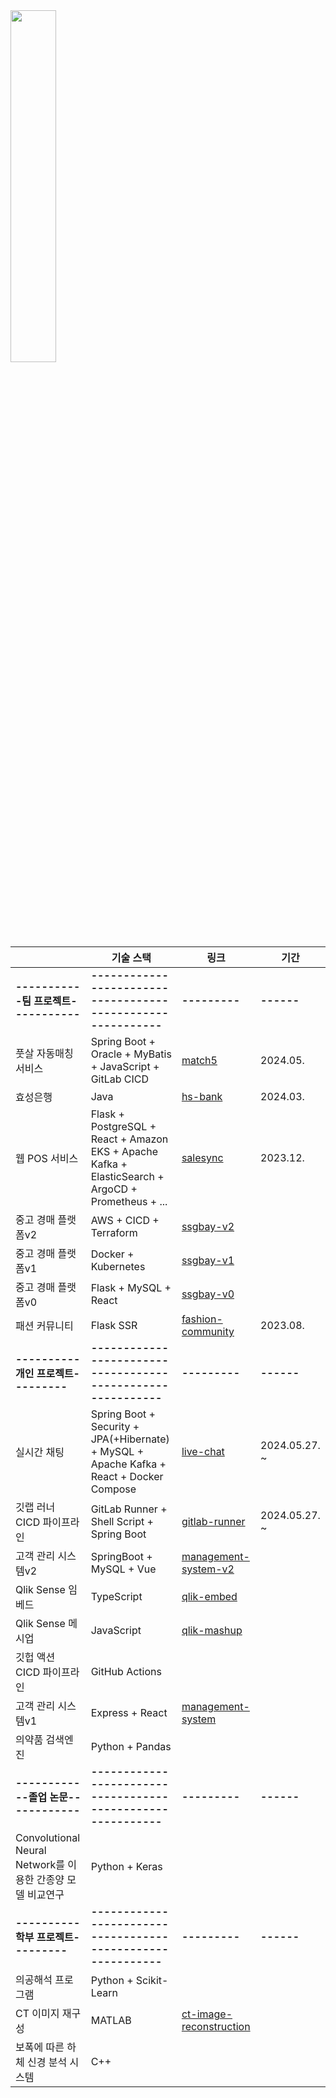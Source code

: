 <a href="https://github.com/anuraghazra/github-readme-stats">
    <img src="https://github-readme-stats.vercel.app/api/top-langs/?username=rlatkd&layout=donut&show_icons=true&theme=material-palenight&hide_border=true&bg_color=20232a&icon_color=58A6FF&text_color=fff&title_color=58A6FF&count_private=true&exclude_repo=Face-Transfer-Application&include_all_commits=true&hide=css,html" width=38% />
</a>
<!-- <a href="https://github.com/anuraghazra/github-readme-stats">
  <img src="https://github-readme-stats.vercel.app/api?username=rlatkd&show_icons=true&include_all_commits=true&theme=material-palenight&hide_border=true&bg_color=20232a&icon_color=58A6FF&text_color=fff&title_color=58A6FF&count_private=true" width=56% />
</a>
<a href="https://github.com/ashutosh00710/github-readme-activity-graph">
    <img src="https://github-readme-activity-graph.vercel.app/graph?username=rlatkd&theme=react-dark&bg_color=20232a&hide_border=true&line=58A6FF&color=58A6FF" width=94%/>
</a>

<a href="https://github.com/anuraghazra/github-readme-stats">
    <img src="https://github-readme-stats.vercel.app/api/wakatime?username=rlatkd"/>
</a> -->


|             | 기술 스택                                                                                          | 링크 | 기간 |
|---------------------|----------------------------------------------------------------------------------------------------|-----------|------|
|**-----------팀 프로젝트-----------**|**-----------------------------------------------------------**|**---------**|**------**|
| 풋살 자동매칭 서비스 | Spring Boot + Oracle + MyBatis + JavaScript + GitLab CICD                                            | [match5](https://github.com/rlatkd/match5)  |   2024.05.   |
| 효성은행            | Java                                                                                               | [hs-bank](https://github.com/rlatkd/hs-bank)  |    2024.03.  |
| 웹 POS 서비스       | Flask + PostgreSQL + React + Amazon EKS + Apache Kafka + ElasticSearch + ArgoCD + Prometheus + ... |[salesync](https://github.com/rlatkd/salesync)   |   2023.12.   |
| 중고 경매 플랫폼v2  | AWS + CICD + Terraform                                                                             |  [ssgbay-v2](https://github.com/rlatkd/ssgbay-v2)         |      |
| 중고 경매 플랫폼v1  | Docker + Kubernetes                                                                                |   [ssgbay-v1](https://github.com/rlatkd/ssgbay-v1)        |      |
| 중고 경매 플랫폼v0  | Flask + MySQL + React                                                                              |  [ssgbay-v0](https://github.com/rlatkd/ssgbay-v0)         |      |
| 패션 커뮤니티       | Flask SSR                                                                                          | [fashion-community](https://github.com/rlatkd/fashion-community)  |  2023.08.    |
|**----------개인 프로젝트---------**|**-----------------------------------------------------------**|**---------**|**------**|
| 실시간 채팅         | Spring Boot + Security + JPA(+Hibernate) + MySQL + Apache Kafka + React + Docker Compose                    |           [live-chat](https://github.com/rlatkd/live-chat)      |   2024.05.27. ~   |
| 깃랩 러너 CICD 파이프라인        | GitLab Runner + Shell Script + Spring Boot                    |           [gitlab-runner](https://github.com/rlatkd/gitlab-runner)      |   2024.05.27. ~   |
| 고객 관리 시스템v2  | SpringBoot + MySQL + Vue                                                                           |    [management-system-v2](https://github.com/rlatkd/management-system-v2)       |      |
| Qlik Sense 임베드   | TypeScript                                                                                         |  [qlik-embed](https://github.com/rlatkd/qlik-embed)         |      |
| Qlik Sense 메시업   | JavaScript                                                                                         |    [qlik-mashup](https://github.com/rlatkd[qlik-mashup)       |      |
| 깃헙 액션 CICD 파이프라인 | GitHub Actions                                                                                         |           |      |
| 고객 관리 시스템v1  | Express + React                                                                                    |     [management-system](https://github.com/rlatkd/management-system)      |      |
| 의약품 검색엔진     | Python + Pandas                                                                                    |           |      |
|**------------졸업 논문------------**|**-----------------------------------------------------------**|**---------**|**------**|
| Convolutional Neural Network를 이용한 간종양 모델 비교연구 | Python + Keras                                                                                     |           |      |
|**----------학부 프로젝트---------**|**-----------------------------------------------------------**|**---------**|**------**|
| 의공해석 프로그램   | Python + Scikit-Learn                                                                              |          |      |
| CT 이미지 재구성    | MATLAB                                                                                             |    [ct-image-reconstruction](https://github.com/rlatkd/ct-image-reconstruction)       |      |
| 보폭에 따른 하체 신경 분석 시스템 | C++                                                                                               |          |      |
